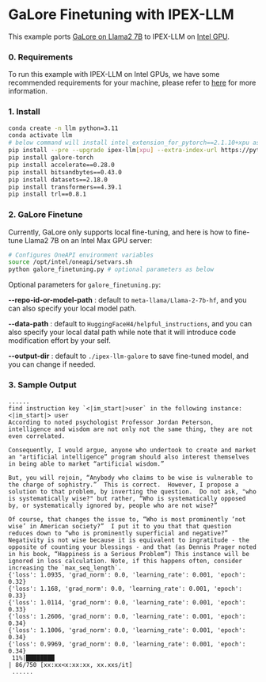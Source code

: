 # GaLore Finetuning with IPEX-LLM

This example ports [GaLore on Llama2 7B](https://github.com/geronimi73/3090_shorts/blob/main/nb_galore_llama2-7b.ipynb) to IPEX-LLM on [Intel GPU](../../../README.md).

### 0. Requirements
To run this example with IPEX-LLM on Intel GPUs, we have some recommended requirements for your machine, please refer to [here](../../../README.md#requirements) for more information.

### 1. Install

```bash
conda create -n llm python=3.11
conda activate llm
# below command will install intel_extension_for_pytorch==2.1.10+xpu as default
pip install --pre --upgrade ipex-llm[xpu] --extra-index-url https://pytorch-extension.intel.com/release-whl/stable/xpu/us/
pip install galore-torch
pip install accelerate==0.28.0
pip install bitsandbytes==0.43.0
pip install datasets==2.18.0
pip install transformers==4.39.1
pip install trl==0.8.1
```

### 2. GaLore Finetune

Currently, GaLore only supports local fine-tuning, and here is how to fine-tune Llama2 7B on an Intel Max GPU server:

```bash
# Configures OneAPI environment variables
source /opt/intel/oneapi/setvars.sh
python galore_finetuning.py # optional parameters as below
```

Optional parameters for `galore_finetuning.py`:

**--repo-id-or-model-path** : default to `meta-llama/Llama-2-7b-hf`, and you can also specify your local model path.

**--data-path** : default to `HuggingFaceH4/helpful_instructions`, and you can also specify your local datal path while note that it will introduce code modification effort by your self.

**--output-dir** : default to `./ipex-llm-galore` to save fine-tuned model, and you can change if needed.

### 3. Sample Output
```log
......
find instruction key `<|im_start|>user` in the following instance: <|im_start|> user
According to noted psychologist Professor Jordan Peterson, intelligence and wisdom are not only not the same thing, they are not even correlated.

Consequently, I would argue, anyone who undertook to create and market an "artificial intelligence” program should also interest themselves in being able to market “artificial wisdom.”

But, you will rejoin, “Anybody who claims to be wise is vulnerable to the charge of sophistry.”  This is correct.  However, I propose a solution to that problem, by inverting the question.  Do not ask, "who is systematically wise?" but rather, “Who is systematically opposed by, or systematically ignored by, people who are not wise?”

Of course, that changes the issue to, “Who is most prominently ‘not wise’ in American society?”  I put it to you that that question reduces down to “who is prominently superficial and negative?”  Negativity is not wise because it is equivalent to ingratitude - the opposite of counting your blessings - and that (as Dennis Prager noted in his book, “Happiness is a Serious Problem”) This instance will be ignored in loss calculation. Note, if this happens often, consider increasing the `max_seq_length`.
{'loss': 1.0935, 'grad_norm': 0.0, 'learning_rate': 0.001, 'epoch': 0.32}
{'loss': 1.168, 'grad_norm': 0.0, 'learning_rate': 0.001, 'epoch': 0.33}
{'loss': 1.0114, 'grad_norm': 0.0, 'learning_rate': 0.001, 'epoch': 0.33}
{'loss': 1.2606, 'grad_norm': 0.0, 'learning_rate': 0.001, 'epoch': 0.34}
{'loss': 1.1006, 'grad_norm': 0.0, 'learning_rate': 0.001, 'epoch': 0.34}
{'loss': 0.9969, 'grad_norm': 0.0, 'learning_rate': 0.001, 'epoch': 0.34}
 11%|████████                                                              | 86/750 [xx:xx<x:xx:xx, xx.xxs/it]
 ......

```
